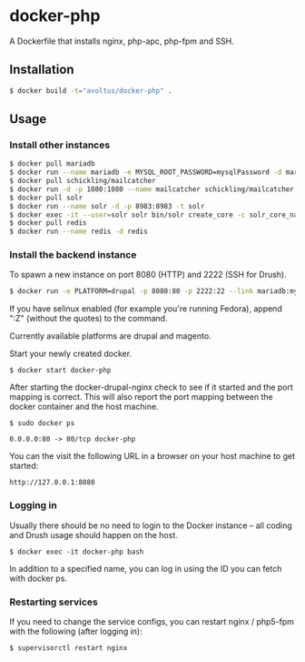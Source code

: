 # docker-php

A Dockerfile that installs nginx, php-apc, php-fpm and SSH.

## Installation

```bash
$ docker build -t="avoltus/docker-php" .
```

## Usage

### Install other instances

```bash
$ docker pull mariadb
$ docker run --name mariadb -e MYSQL_ROOT_PASSWORD=mysqlPassword -d mariadb:latest
$ docker pull schickling/mailcatcher
$ docker run -d -p 1080:1080 --name mailcatcher schickling/mailcatcher
$ docker pull solr
$ docker run --name solr -d -p 8983:8983 -t solr
$ docker exec -it --user=solr solr bin/solr create_core -c solr_core_name
$ docker pull redis
$ docker run --name redis -d redis
```

### Install the backend instance

To spawn a new instance on port 8080 (HTTP) and 2222 (SSH for Drush).

```bash
$ docker run -e PLATFORM=drupal -p 8080:80 -p 2222:22 --link mariadb:mysql --link redis:redis --link mailcatcher:mailcatcher --link solr:solr --name docker-php -v `pwd`/wwwroot:/wwwroot -d avoltus/docker-php
```

If you have selinux enabled (for example you're running Fedora), append ":Z" (without the quotes) to the command.

Currently available platforms are drupal and magento.

Start your newly created docker.

```
$ docker start docker-php
```

After starting the docker-drupal-nginx check to see if it started and the port mapping is correct.  This will also report the port mapping between the docker container and the host machine.

```
$ sudo docker ps

0.0.0.0:80 -> 80/tcp docker-php
```

You can the visit the following URL in a browser on your host machine to get started:

```
http://127.0.0.1:8080
```

### Logging in

Usually there should be no need to login to the Docker instance – all coding and Drush usage should happen on the host.

```
$ docker exec -it docker-php bash
```

In addition to a specified name, you can log in using the ID you can fetch with docker ps.

### Restarting services

If you need to change the service configs, you can restart nginx / php5-fpm with the following (after logging in):

```
$ supervisorctl restart nginx
```
